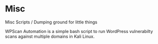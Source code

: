 # Misc
Misc Scripts / Dumping ground for little things

WPScan Automation is a simple bash script to run WordPress vulnerabilty scans against multiple domains in Kali Linux.
